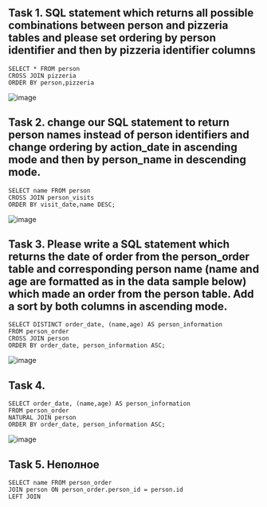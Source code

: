  ## Task 1. SQL statement which returns all possible combinations between person and pizzeria tables and please set ordering by person identifier and then by pizzeria identifier columns

 ```
SELECT * FROM person
CROSS JOIN pizzeria
ORDER BY person,pizzeria

```
![image](https://github.com/piviich/db_practice/assets/144881369/859bf16d-9b8f-488c-8c30-1d3a25e992c9)

 ## Task 2. change our SQL statement to return person names instead of person identifiers and change ordering by action_date in ascending mode and then by person_name in descending mode. 
```
SELECT name FROM person 
CROSS JOIN person_visits
ORDER BY visit_date,name DESC;

```
![image](https://github.com/piviich/db_practice/assets/144881369/6d31855b-621c-496c-92b5-832b854e0745)

 ## Task 3. Please write a SQL statement which returns the date of order from the person_order table and corresponding person name (name and age are formatted as in the data sample below) which made an order from the person table. Add a sort by both columns in ascending mode.
 ```
SELECT DISTINCT order_date, (name,age) AS person_information 
FROM person_order
CROSS JOIN person
ORDER BY order_date, person_information ASC;
```
![image](https://github.com/piviich/db_practice/assets/144881369/d7a145ab-44db-4630-ab7e-6c1f67971ebd)


 ## Task 4. 
 ```
SELECT order_date, (name,age) AS person_information 
FROM person_order
NATURAL JOIN person
ORDER BY order_date, person_information ASC;
```
![image](https://github.com/piviich/db_practice/assets/144881369/19b0b2f7-5160-49e6-b47e-26bcca716015)

 ## Task 5. Неполное

 ```
SELECT name FROM person_order
JOIN person ON person_order.person_id = person.id
LEFT JOIN

```
